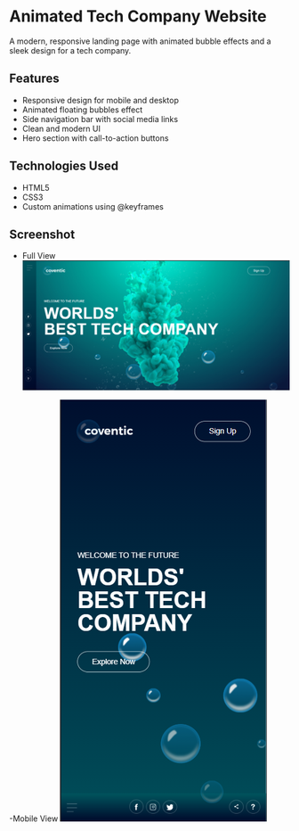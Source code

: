 # Animated Tech Company Website

A modern, responsive landing page with animated bubble effects and a sleek design for a tech company.

## Features

- Responsive design for mobile and desktop
- Animated floating bubbles effect
- Side navigation bar with social media links
- Clean and modern UI
- Hero section with call-to-action buttons

## Technologies Used

- HTML5
- CSS3
- Custom animations using @keyframes

## Screenshot

- Full View
  ![pc view](image-1.png)

-Mobile View
![Mobile View](image-2.png)

